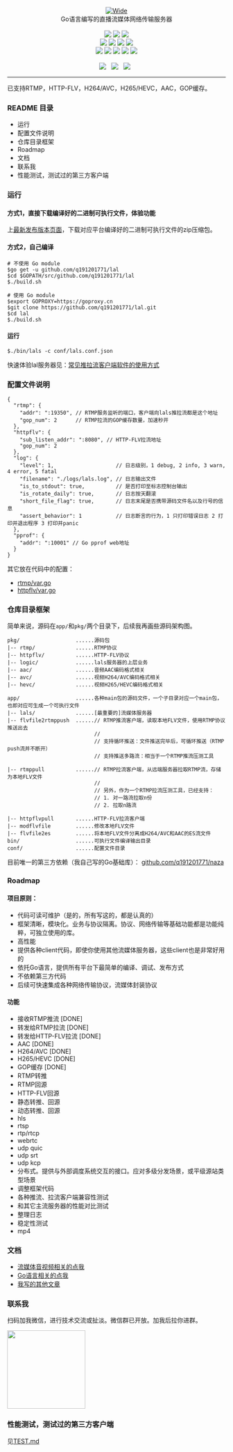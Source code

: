 <p align="center">
<a title="logo" target="_blank" href="https://github.com/q191201771/lal">
<img alt="Wide" src="https://pengrl.com/images/other/lallogo.png">
</a>
<br>
Go语言编写的直播流媒体网络传输服务器
<br><br>
<a title="TravisCI" target="_blank" href="https://www.travis-ci.org/q191201771/lal"><img src="https://www.travis-ci.org/q191201771/lal.svg?branch=master"></a>
<a title="codecov" target="_blank" href="https://codecov.io/gh/q191201771/lal"><img src="https://codecov.io/gh/q191201771/lal/branch/master/graph/badge.svg?style=flat-square"></a>
<a title="goreportcard" target="_blank" href="https://goreportcard.com/report/github.com/q191201771/lal"><img src="https://goreportcard.com/badge/github.com/q191201771/lal?style=flat-square"></a>
<br>
<a title="codeline" target="_blank" href="https://github.com/q191201771/lal"><img src="https://sloc.xyz/github/q191201771/lal/?category=code"></a>
<a title="license" target="_blank" href="https://github.com/q191201771/lal/blob/master/LICENSE"><img src="https://img.shields.io/badge/license-MIT-brightgreen.svg?style=flat-square"></a>
<a title="lastcommit" target="_blank" href="https://github.com/q191201771/lal/commits/master"><img src="https://img.shields.io/github/commit-activity/m/q191201771/lal.svg?style=flat-square"></a>
<a title="commitactivity" target="_blank" href="https://github.com/q191201771/lal/graphs/commit-activity"><img src="https://img.shields.io/github/last-commit/q191201771/lal.svg?style=flat-square"></a>
<br>
<a title="pr" target="_blank" href="https://github.com/q191201771/lal/pulls"><img src="https://img.shields.io/github/issues-pr-closed/q191201771/lal.svg?style=flat-square&color=FF9966"></a>
<a title="hits" target="_blank" href="https://github.com/q191201771/lal"><img src="https://hits.b3log.org/q191201771/lal.svg?style=flat-square"></a>
<a title="language" target="_blank" href="https://github.com/q191201771/lal"><img src="https://img.shields.io/github/languages/count/q191201771/lal.svg?style=flat-square"></a>
<a title="toplanguage" target="_blank" href="https://github.com/q191201771/lal"><img src="https://img.shields.io/github/languages/top/q191201771/lal.svg?style=flat-square"></a>
<a title="godoc" target="_blank" href="https://godoc.org/github.com/q191201771/lal"><img src="http://img.shields.io/badge/godoc-reference-5272B4.svg?style=flat-square"></a>
<br><br>
<a title="watcher" target="_blank" href="https://github.com/q191201771/lal/watchers"><img src="https://img.shields.io/github/watchers/q191201771/lal.svg?label=Watchers&style=social"></a>&nbsp;&nbsp;
<a title="star" target="_blank" href="https://github.com/q191201771/lal/stargazers"><img src="https://img.shields.io/github/stars/q191201771/lal.svg?label=Stars&style=social"></a>&nbsp;&nbsp;
<a title="fork" target="_blank" href="https://github.com/q191201771/lal/network/members"><img src="https://img.shields.io/github/forks/q191201771/lal.svg?label=Forks&style=social"></a>&nbsp;&nbsp;
</p>

---

已支持RTMP，HTTP-FLV，H264/AVC，H265/HEVC，AAC，GOP缓存。

### README 目录

* 运行
* 配置文件说明
* 仓库目录框架
* Roadmap
* 文档
* 联系我
* 性能测试，测试过的第三方客户端

### 运行

#### 方式1，直接下载编译好的二进制可执行文件，体验功能

上[最新发布版本页面](https://github.com/q191201771/lal/releases/latest)，下载对应平台编译好的二进制可执行文件的zip压缩包。

#### 方式2，自己编译

```shell
# 不使用 Go module
$go get -u github.com/q191201771/lal
$cd $GOPATH/src/github.com/q191201771/lal
$./build.sh

# 使用 Go module
$export GOPROXY=https://goproxy.cn
$git clone https://github.com/q191201771/lal.git
$cd lal
$./build.sh
```

#### 运行

```shell
$./bin/lals -c conf/lals.conf.json
```

快速体验lal服务器见：[常见推拉流客户端软件的使用方式](https://pengrl.com/p/20051/)

### 配置文件说明

```
{
  "rtmp": {
    "addr": ":19350", // RTMP服务监听的端口，客户端向lals推拉流都是这个地址
    "gop_num": 2      // RTMP拉流的GOP缓存数量，加速秒开
  },
  "httpflv": {
    "sub_listen_addr": ":8080", // HTTP-FLV拉流地址
    "gop_num": 2
  },
  "log": {
    "level": 1,                    // 日志级别，1 debug, 2 info, 3 warn, 4 error, 5 fatal
    "filename": "./logs/lals.log", // 日志输出文件
    "is_to_stdout": true,          // 是否打印至标志控制台输出
    "is_rotate_daily": true,       // 日志按天翻滚
    "short_file_flag": true,       // 日志末尾是否携带源码文件名以及行号的信息
    "assert_behavior": 1           // 日志断言的行为，1 只打印错误日志 2 打印并退出程序 3 打印并panic
  },
  "pprof": {
    "addr": ":10001" // Go pprof web地址
  }
}
```

其它放在代码中的配置：

- [rtmp/var.go](https://github.com/q191201771/lal/blob/master/pkg/rtmp/var.go)
- [httpflv/var.go](https://github.com/q191201771/lal/blob/master/pkg/httpflv/var.go)

### 仓库目录框架

简单来说，源码在`app/`和`pkg/`两个目录下，后续我再画些源码架构图。

```
pkg/                  ......源码包
|-- rtmp/             ......RTMP协议
|-- httpflv/          ......HTTP-FLV协议
|-- logic/            ......lals服务器的上层业务
|-- aac/              ......音频AAC编码格式相关
|-- avc/              ......视频H264/AVC编码格式相关
|-- hevc/             ......视频H265/HEVC编码格式相关

app/                  ......各种main包的源码文件，一个子目录对应一个main包，也即对应可生成一个可执行文件
|-- lals/             ......[最重要的]流媒体服务器
|-- flvfile2rtmppush  ......// RTMP推流客户端，读取本地FLV文件，使用RTMP协议推送出去
                            //
                            // 支持循环推送：文件推送完毕后，可循环推送（RTMP push流并不断开）
                            // 支持推送多路流：相当于一个RTMP推流压测工具
                            
|-- rtmppull          ......// RTMP拉流客户端，从远端服务器拉取RTMP流，存储为本地FLV文件
                            //
                            // 另外，作为一个RTMP拉流压测工具，已经支持：
                            // 1. 对一路流拉取n份
                            // 2. 拉取n路流
                            
|-- httpflvpull       ......HTTP-FLV拉流客户端
|-- modflvfile        ......修改本地FLV文件
|-- flvfile2es        ......将本地FLV文件分离成H264/AVC和AAC的ES流文件
bin/                  ......可执行文件编译输出目录
conf/                 ......配置文件目录
```

目前唯一的第三方依赖（我自己写的Go基础库）： [github.com/q191201771/naza](https://github.com/q191201771/naza)


### Roadmap

#### 项目原则：

* 代码可读可维护（是的，所有写这的，都是认真的）
* 框架清晰，模块化。业务与协议隔离。协议、网络传输等基础功能都是功能纯粹，可独立使用的库。
* 高性能
* 提供各种client代码，即使你使用其他流媒体服务器，这些client也是非常好用的
* 依托Go语言，提供所有平台下最简单的编译、调试、发布方式
* 不依赖第三方代码
* 后续可快速集成各种网络传输协议，流媒体封装协议

#### 功能

- 接收RTMP推流 [DONE]
- 转发给RTMP拉流 [DONE]
- 转发给HTTP-FLV拉流 [DONE]
- AAC [DONE]
- H264/AVC [DONE]
- H265/HEVC [DONE]
- GOP缓存 [DONE]
- RTMP转推
- RTMP回源
- HTTP-FLV回源
- 静态转推、回源
- 动态转推、回源
- hls
- rtsp
- rtp/rtcp
- webrtc
- udp quic
- udp srt
- udp kcp
- 分布式。提供与外部调度系统交互的接口。应对多级分发场景，或平级源站类型场景
- 调整框架代码
- 各种推流、拉流客户端兼容性测试
- 和其它主流服务器的性能对比测试
- 整理日志
- 稳定性测试
- mp4

### 文档

* [流媒体音视频相关的点我](https://pengrl.com/categories/%E6%B5%81%E5%AA%92%E4%BD%93%E9%9F%B3%E8%A7%86%E9%A2%91/)
* [Go语言相关的点我](https://pengrl.com/categories/Go/)
* [我写的其他文章](https://pengrl.com/all/)

### 联系我

扫码加我微信，进行技术交流或扯淡。微信群已开放。加我后拉你进群。

<img src="https://pengrl.com/images/yoko_vx.jpeg" width="180" height="180" />

### 性能测试，测试过的第三方客户端

见[TEST.md](https://github.com/q191201771/lal/blob/master/TEST.md)

